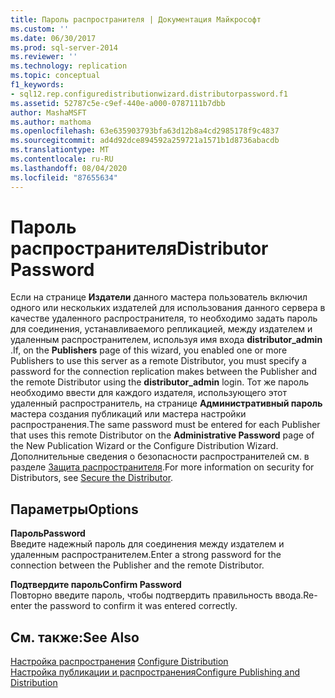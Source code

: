 ```yaml
---
title: Пароль распространителя | Документация Майкрософт
ms.custom: ''
ms.date: 06/30/2017
ms.prod: sql-server-2014
ms.reviewer: ''
ms.technology: replication
ms.topic: conceptual
f1_keywords:
- sql12.rep.configuredistributionwizard.distributorpassword.f1
ms.assetid: 52787c5e-c9ef-440e-a000-0787111b7dbb
author: MashaMSFT
ms.author: mathoma
ms.openlocfilehash: 63e635903793bfa63d12b8a4cd2985178f9c4837
ms.sourcegitcommit: ad4d92dce894592a259721a1571b1d8736abacdb
ms.translationtype: MT
ms.contentlocale: ru-RU
ms.lasthandoff: 08/04/2020
ms.locfileid: "87655634"
---
```

# <a name="distributor-password"></a><span data-ttu-id="48b03-102">Пароль распространителя</span><span class="sxs-lookup"><span data-stu-id="48b03-102">Distributor Password</span></span>
  <span data-ttu-id="48b03-103">Если на странице **Издатели** данного мастера пользователь включил одного или нескольких издателей для использования данного сервера в качестве удаленного распространителя, то необходимо задать пароль для соединения, устанавливаемого репликацией, между издателем и удаленным распространителем, используя имя входа **distributor_admin** .</span><span class="sxs-lookup"><span data-stu-id="48b03-103">If, on the **Publishers** page of this wizard, you enabled one or more Publishers to use this server as a remote Distributor, you must specify a password for the connection replication makes between the Publisher and the remote Distributor using the **distributor_admin** login.</span></span> <span data-ttu-id="48b03-104">Тот же пароль необходимо ввести для каждого издателя, использующего этот удаленный распространитель, на странице **Административный пароль** мастера создания публикаций или мастера настройки распространения.</span><span class="sxs-lookup"><span data-stu-id="48b03-104">The same password must be entered for each Publisher that uses this remote Distributor on the **Administrative Password** page of the New Publication Wizard or the Configure Distribution Wizard.</span></span> <span data-ttu-id="48b03-105">Дополнительные сведения о безопасности распространителей см. в разделе [Защита распространителя](security/secure-the-distributor.md).</span><span class="sxs-lookup"><span data-stu-id="48b03-105">For more information on security for Distributors, see [Secure the Distributor](security/secure-the-distributor.md).</span></span>  
  
## <a name="options"></a><span data-ttu-id="48b03-106">Параметры</span><span class="sxs-lookup"><span data-stu-id="48b03-106">Options</span></span>  
 <span data-ttu-id="48b03-107">**Пароль**</span><span class="sxs-lookup"><span data-stu-id="48b03-107">**Password**</span></span>  
 <span data-ttu-id="48b03-108">Введите надежный пароль для соединения между издателем и удаленным распространителем.</span><span class="sxs-lookup"><span data-stu-id="48b03-108">Enter a strong password for the connection between the Publisher and the remote Distributor.</span></span>  
  
 <span data-ttu-id="48b03-109">**Подтвердите пароль**</span><span class="sxs-lookup"><span data-stu-id="48b03-109">**Confirm Password**</span></span>  
 <span data-ttu-id="48b03-110">Повторно введите пароль, чтобы подтвердить правильность ввода.</span><span class="sxs-lookup"><span data-stu-id="48b03-110">Re-enter the password to confirm it was entered correctly.</span></span>  
  
## <a name="see-also"></a><span data-ttu-id="48b03-111">См. также:</span><span class="sxs-lookup"><span data-stu-id="48b03-111">See Also</span></span>  
 <span data-ttu-id="48b03-112">[Настройка распространения](configure-distribution.md) </span><span class="sxs-lookup"><span data-stu-id="48b03-112">[Configure Distribution](configure-distribution.md) </span></span>  
 [<span data-ttu-id="48b03-113">Настройка публикации и распространения</span><span class="sxs-lookup"><span data-stu-id="48b03-113">Configure Publishing and Distribution</span></span>](configure-publishing-and-distribution.md)  
  
  
